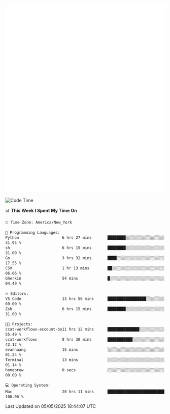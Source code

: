 <a href="https://github.com/jstrieb/github-stats">
 
![](https://github.com/evanhuang117/github-stats/blob/master/generated/overview.svg)
![](https://github.com/evanhuang117/github-stats/blob/master/generated/languages.svg)

</a>

<!--START_SECTION:waka-->
![Code Time](http://img.shields.io/badge/Code%20Time-841%20hrs%2045%20mins-blue)

📊 **This Week I Spent My Time On** 

```text
🕑︎ Time Zone: America/New_York

💬 Programming Languages: 
Python                   6 hrs 27 mins       ████████░░░░░░░░░░░░░░░░░   31.95 % 
sh                       6 hrs 15 mins       ████████░░░░░░░░░░░░░░░░░   31.00 % 
Go                       3 hrs 32 mins       ████░░░░░░░░░░░░░░░░░░░░░   17.55 % 
CSV                      1 hr 13 mins        ██░░░░░░░░░░░░░░░░░░░░░░░   06.06 % 
Gherkin                  54 mins             █░░░░░░░░░░░░░░░░░░░░░░░░   04.49 % 

🔥 Editors: 
VS Code                  13 hrs 56 mins      █████████████████░░░░░░░░   69.00 % 
Zsh                      6 hrs 15 mins       ████████░░░░░░░░░░░░░░░░░   31.00 % 

🐱‍💻 Projects: 
ccat-workflows-account-bo11 hrs 12 mins      ██████████████░░░░░░░░░░░   55.49 % 
ccat-workflows           8 hrs 30 mins       ███████████░░░░░░░░░░░░░░   42.12 % 
evanhuang                15 mins             ░░░░░░░░░░░░░░░░░░░░░░░░░   01.24 % 
Terminal                 13 mins             ░░░░░░░░░░░░░░░░░░░░░░░░░   01.14 % 
homebrew                 0 secs              ░░░░░░░░░░░░░░░░░░░░░░░░░   00.00 % 

💻 Operating System: 
Mac                      20 hrs 11 mins      █████████████████████████   100.00 % 
```


 Last Updated on 05/05/2025 18:44:07 UTC
<!--END_SECTION:waka-->
